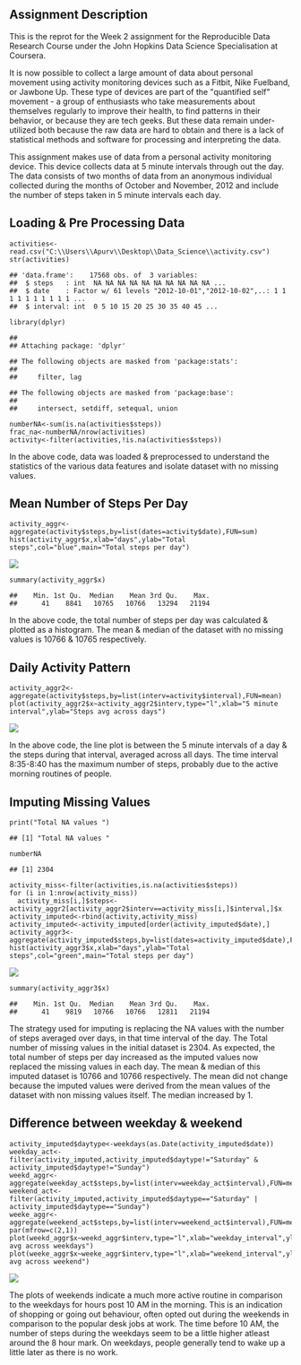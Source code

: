 Assignment Description
----------------------

This is the reprot for the Week 2 assignment for the Reproducible Data
Research Course under the John Hopkins Data Science Specialisation at
Coursera.

It is now possible to collect a large amount of data about personal
movement using activity monitoring devices such as a Fitbit, Nike
Fuelband, or Jawbone Up. These type of devices are part of the
"quantified self" movement - a group of enthusiasts who take
measurements about themselves regularly to improve their health, to find
patterns in their behavior, or because they are tech geeks. But these
data remain under-utilized both because the raw data are hard to obtain
and there is a lack of statistical methods and software for processing
and interpreting the data.

This assignment makes use of data from a personal activity monitoring
device. This device collects data at 5 minute intervals through out the
day. The data consists of two months of data from an anonymous
individual collected during the months of October and November, 2012 and
include the number of steps taken in 5 minute intervals each day.

Loading & Pre Processing Data
-----------------------------

    activities<-read.csv("C:\\Users\\Apurv\\Desktop\\Data_Science\\activity.csv")
    str(activities)

    ## 'data.frame':    17568 obs. of  3 variables:
    ##  $ steps   : int  NA NA NA NA NA NA NA NA NA NA ...
    ##  $ date    : Factor w/ 61 levels "2012-10-01","2012-10-02",..: 1 1 1 1 1 1 1 1 1 1 ...
    ##  $ interval: int  0 5 10 15 20 25 30 35 40 45 ...

    library(dplyr)

    ## 
    ## Attaching package: 'dplyr'

    ## The following objects are masked from 'package:stats':
    ## 
    ##     filter, lag

    ## The following objects are masked from 'package:base':
    ## 
    ##     intersect, setdiff, setequal, union

    numberNA<-sum(is.na(activities$steps))
    frac_na<-numberNA/nrow(activities)
    activity<-filter(activities,!is.na(activities$steps))

In the above code, data was loaded & preprocessed to understand the
statistics of the various data features and isolate dataset with no
missing values.

Mean Number of Steps Per Day
----------------------------

    activity_aggr<-aggregate(activity$steps,by=list(dates=activity$date),FUN=sum)
    hist(activity_aggr$x,xlab="days",ylab="Total steps",col="blue",main="Total steps per day")

![](Activity_Tracking_files/figure-markdown_strict/mean_no-1.png)

    summary(activity_aggr$x)

    ##    Min. 1st Qu.  Median    Mean 3rd Qu.    Max. 
    ##      41    8841   10765   10766   13294   21194

In the above code, the total number of steps per day was calculated &
plotted as a histogram. The mean & median of the dataset with no missing
values is 10766 & 10765 respectively.

Daily Activity Pattern
----------------------

    activity_aggr2<-aggregate(activity$steps,by=list(interv=activity$interval),FUN=mean)
    plot(activity_aggr2$x~activity_aggr2$interv,type="l",xlab="5 minute interval",ylab="Steps avg across days")

![](Activity_Tracking_files/figure-markdown_strict/daily%20pattern-1.png)

In the above code, the line plot is between the 5 minute intervals of a
day & the steps during that interval, averaged across all days. The time
interval 8:35-8:40 has the maximum number of steps, probably due to the
active morning routines of people.

Imputing Missing Values
-----------------------

    print("Total NA values ")

    ## [1] "Total NA values "

    numberNA

    ## [1] 2304

    activity_miss<-filter(activities,is.na(activities$steps))
    for (i in 1:nrow(activity_miss))
      activity_miss[i,]$steps<-activity_aggr2[activity_aggr2$interv==activity_miss[i,]$interval,]$x
    activity_imputed<-rbind(activity,activity_miss)
    activity_imputed<-activity_imputed[order(activity_imputed$date),]
    activity_aggr3<-aggregate(activity_imputed$steps,by=list(dates=activity_imputed$date),FUN=sum)
    hist(activity_aggr3$x,xlab="days",ylab="Total steps",col="green",main="Total steps per day")

![](Activity_Tracking_files/figure-markdown_strict/impute-1.png)

    summary(activity_aggr3$x)

    ##    Min. 1st Qu.  Median    Mean 3rd Qu.    Max. 
    ##      41    9819   10766   10766   12811   21194

The strategy used for imputing is replacing the NA values with the
number of steps averaged over days, in that time interval of the day.
The Total number of missing values in the initial dataset is 2304. As
expected, the total number of steps per day increased as the imputed
values now replaced the missing values in each day. The mean & median of
this imputed dataset is 10766 and 10766 respectively. The mean did not
change because the imputed values were derived from the mean values of
the dataset with non missing values itself. The median increased by 1.

Difference between weekday & weekend
------------------------------------

    activity_imputed$daytype<-weekdays(as.Date(activity_imputed$date))
    weekday_act<-filter(activity_imputed,activity_imputed$daytype!="Saturday" & activity_imputed$daytype!="Sunday")
    weekd_aggr<-aggregate(weekday_act$steps,by=list(interv=weekday_act$interval),FUN=mean)
    weekend_act<-filter(activity_imputed,activity_imputed$daytype=="Saturday" | activity_imputed$daytype=="Sunday")
    weeke_aggr<-aggregate(weekend_act$steps,by=list(interv=weekend_act$interval),FUN=mean)
    par(mfrow=c(2,1))
    plot(weekd_aggr$x~weekd_aggr$interv,type="l",xlab="weekday_interval",ylab="Steps avg across weekdays")
    plot(weeke_aggr$x~weeke_aggr$interv,type="l",xlab="weekend_interval",ylab="Steps avg across weekend")

![](Activity_Tracking_files/figure-markdown_strict/weekdaynend-1.png)

The plots of weekends indicate a much more active routine in comparison
to the weekdays for hours post 10 AM in the morning. This is an
indication of shopping or going out behaviour, often opted out during
the weekends in comparison to the popular desk jobs at work. The time
before 10 AM, the number of steps during the weekdays seem to be a
little higher atleast around the 8 hour mark. On weekdays, people
generally tend to wake up a little later as there is no work.
